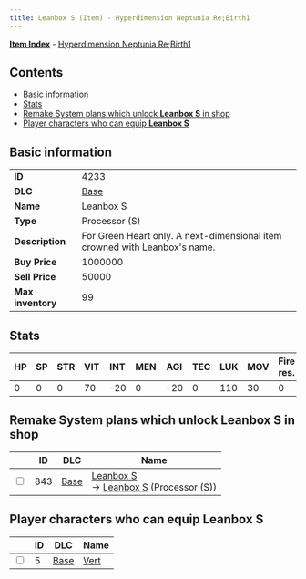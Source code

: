 ```yaml
---
title: Leanbox S (Item) - Hyperdimension Neptunia Re;Birth1
---
```


[**Item Index**](/neptunia/rb1/item/index.html) - [Hyperdimension Neptunia Re;Birth1](/neptunia/rb1)

## Contents

- [Basic information](#basic-information)
- [Stats](#stats)
- [Remake System plans which unlock **Leanbox S** in shop](#remake-system-plans-which-unlock-leanbox-s-in-shop)
- [Player characters who can equip **Leanbox S**](#player-characters-who-can-equip-leanbox-s)

## Basic information

|   |   |
| -- | -- |
| **ID** | 4233 |
| **DLC** | [Base](/neptunia/rb1/dlc/1-base.html) |
| **Name** | Leanbox S |
| **Type** | Processor (S) |
| **Description** | For Green Heart only. A next-dimensional item crowned with Leanbox's name. |
| **Buy Price** | 1000000 |
| **Sell Price** | 50000 |
| **Max inventory** | 99 |


## Stats

| HP | SP | STR | VIT | INT | MEN | AGI | TEC | LUK | MOV | Fire res. | Ice res. | Wind res. | Lightning res. |
| -- | -- | --- | --- | --- | --- | --- | --- | --- | --- | --------- | -------- | --------- | -------------- |
| 0 | 0 | 0 | 70 | -20 | 0 | -20 | 0 | 110 | 30 | 0 | 0 | 5 | 0 |


## Remake System plans which unlock **Leanbox S** in shop

|    | ID | DLC | Name |
| -- | -- | --- | ---- |
| <input type="checkbox" id="rb1-remake-1-843" class="trackbox" /> | 843 | [Base](/neptunia/rb1/dlc/1-base.html) | [Leanbox S](/neptunia/rb1/remake/1-843-leanbox-s.html)<br /> → [Leanbox S](/neptunia/rb1/item/1-4233-leanbox-s.html) (Processor (S)) |


## Player characters who can equip **Leanbox S**

|    | ID | DLC | Name |
| -- | -- | --- | ---- |
| <input type="checkbox" id="rb1-player-1-5" class="trackbox" /> | 5 | [Base](/neptunia/rb1/dlc/1-base.html) | [Vert](/neptunia/rb1/player/1-5-vert.html) |
